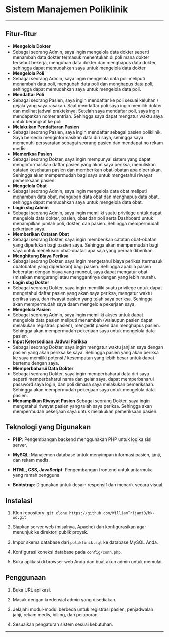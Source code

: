 # Sistem Manajemen Poliklinik

---

## Fitur-fitur

- **Mengelola Dokter**
- Sebagai seorang Admin, saya ingin mengelola data dokter seperti menambah data dokter termasuk menentukan di poli mana dokter tersebut bekerja, mengubah data dokter dan menghapus data dokter, sehingga dapat memudahkan saya untuk mengelola data dokter
- **Mengelola Poli**
- Sebagai seorang Admin, saya ingin mengelola data poli meliputi menambah data poli, mengubah data poli dan menghapus data poli, sehingga dapat memudahkan saya untuk mengelola data poli.
- **Mendaftar Poli**
- Sebagai seorang Pasien, saya ingin mendaftar ke poli sesuai keluhan / gejala yang saya rasakan. Saat mendaftar poli saya ingin memilih dokter dan melihat jadwal prakteknya. Setelah saya mendaftar poli, saya ingin mendapatkan nomer antrian. Sehingga saya dapat mengatur waktu saya untuk berangkat ke poli
- **Melakukan Pendaftaran Pasien**
- Sebagai seorang Pasien, saya ingin mendaftar sebagai pasien poliklinik. Saya bersedia menginformasikan data diri saya, sehingga saya memenuhi persyaratan sebagai seorang pasien dan mendapat no rekam medis.
- **Memeriksa Pasien**
- Sebagai seorang Dokter, saya ingin mempunyai sistem yang dapat menginformasikan daftar pasien yang akan saya periksa, menuliskan catatan kesehatan pasien dan memberikan obat-obatan apa diperlukan. Sehingga akan mempermudah bagi saya untuk mengetahui riwayat pemeriksaan pasien.
- **Mengelola Obat**
- Sebagai seorang Admin, saya ingin mengelola data obat meliputi menambah data obat, mengubah data obat dan menghapus data obat, sehingga dapat memudahkan saya untuk mengelola data obat.
- **Login sbg Admin**
- Sebagai seorang Admin, saya ingin memiliki suatu privilege untuk dapat mengelola data dokter, pasien, obat dan poli serta Dashboard untuk menampilkan jumlah poli, dokter, dan pasien. Sehingga mempermudah pekerjaan saya.
- **Memberikan Catatan Obat**
- Sebagai seorang Dokter, saya ingin memberikan catatan obat-obatan yang diperlukan bagi pasien saya. Sehingga akan mempermudah bagi saya untuk menelusuri obat-obatan apa saja yang pernah diberikan.
- **Menghitung Biaya Periksa**
- Sebagai seorang Dokter, saya ingin mengetahui biaya periksa (termasuk obatobatan yang diperlukan) bagi pasien. Sehingga apabila pasien keberatan dengan biaya yang muncul, saya dapat mengatur obat (misalkan mengurangi atau menggantinya dengan yang lebih murah).
- **Login sbg Dokter**
- Sebagai seorang Dokter, saya ingin memiliki suatu privilege untuk dapat mengetahui daftar pasien yang akan saya periksa, mengatur waktu periksa saya, dan riwayat pasien yang telah saya periksa. Sehingga akan mempermudah saya daam mengelola pekerjaan saya.
- **Mengelola Pasien**
- Sebagai seorang Admin, saya ingin memiliki akses untuk dapat mengelola data pasien meliputi menambah (walaupun pasien dapat melakukan registrasi pasien), mengedit pasien dan menghapus pasien. Sehingga akan mempermudah pekerjaan saya untuk mengelola data pasien.
- **Input Ketersediaan Jadwal Pariksa**
- Sebagai seorang Dokter, saya ingin mengatur waktu janjian saya dengan pasien yang akan periksa ke saya. Sehingga pasien yang akan periksa ke saya memiliki potensi / kesempatan yang lebih besar untuk dapat bertemu dengan saya.
- **Memperbaharui Data Dokter**
- Sebagai seorang Dokter, saya ingin memperbaharui data diri saya seperti memperbaharui nama dan gelar saya, dapat memperbaharui password saya login, dan poli dimana saya melakukan pemeriksaan. Sehingga akan mempermudah
pekerjaan saya untuk mengelola data pasien.
- **Menampilkan Riwayat Pasien**
Sebagai seorang Dokter, saya ingin mengetahui riwayat pasien yang telah saya periksa. Sehingga akan mempermudah pekerjaan saya untuk melakukan pemeriksaan pasien.
## Teknologi yang Digunakan

- **PHP**: Pengembangan backend menggunakan PHP untuk logika sisi server.

- **MySQL**: Manajemen database untuk menyimpan informasi pasien, janji, dan rekam medis.

- **HTML, CSS, JavaScript**: Pengembangan frontend untuk antarmuka yang ramah pengguna.

- **Bootstrap**: Digunakan untuk desain responsif dan menarik secara visual.

## Instalasi

1. Klon repository: `git clone https://github.com/WilliamTrijant0/bk-wd.git`

2. Siapkan server web (misalnya, Apache) dan konfigurasikan agar menunjuk ke direktori publik proyek.

3. Impor skema database dari `poliklinik.sql` ke database MySQL Anda.

4. Konfigurasi koneksi database pada `config/conn.php`.

5. Buka aplikasi di browser web Anda dan buat akun admin untuk memulai.

## Penggunaan

1. Buka URL aplikasi.

2. Masuk dengan kredensial admin yang disediakan.

3. Jelajahi modul-modul berbeda untuk registrasi pasien, penjadwalan janji, rekam medis, billing, dan pelaporan.

4. Sesuaikan pengaturan sistem sesuai kebutuhan.


--- 
